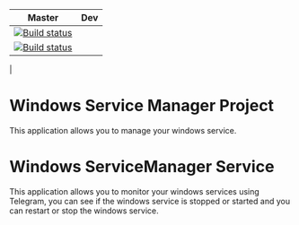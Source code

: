 | Master | Dev |
|-------|-------|
| [![Build status](https://ci.appveyor.com/api/projects/status/sm88j31teh8q74gh/branch/master?svg=true)](https://ci.appveyor.com/project/tmathura/windowsservicemanagerproject/branch/master)
 | [![Build status](https://ci.appveyor.com/api/projects/status/sm88j31teh8q74gh?svg=true)](https://ci.appveyor.com/project/tmathura/windowsservicemanagerproject)
 |

# Windows Service Manager Project
This application allows you to manage your windows service.

# Windows ServiceManager Service
This application allows you to monitor your windows services using Telegram, you can see if the windows service is stopped or started and you can restart or stop the windows service.
